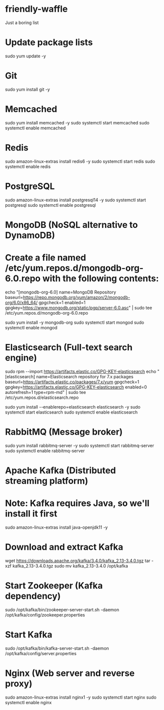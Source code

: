 # friendly-waffle
Just a boring list

# Update package lists
sudo yum update -y

# Git
sudo yum install git -y

# Memcached
sudo yum install memcached -y
sudo systemctl start memcached
sudo systemctl enable memcached

# Redis
sudo amazon-linux-extras install redis6 -y
sudo systemctl start redis
sudo systemctl enable redis

# PostgreSQL
sudo amazon-linux-extras install postgresql14 -y
sudo systemctl start postgresql
sudo systemctl enable postgresql

# MongoDB (NoSQL alternative to DynamoDB)
# Create a file named /etc/yum.repos.d/mongodb-org-6.0.repo with the following contents:
echo "[mongodb-org-6.0]
name=MongoDB Repository
baseurl=https://repo.mongodb.org/yum/amazon/2/mongodb-org/6.0/x86_64/
gpgcheck=1
enabled=1
gpgkey=https://www.mongodb.org/static/pgp/server-6.0.asc" | sudo tee /etc/yum.repos.d/mongodb-org-6.0.repo

sudo yum install -y mongodb-org
sudo systemctl start mongod
sudo systemctl enable mongod

# Elasticsearch (Full-text search engine)
sudo rpm --import https://artifacts.elastic.co/GPG-KEY-elasticsearch
echo "[elasticsearch]
name=Elasticsearch repository for 7.x packages
baseurl=https://artifacts.elastic.co/packages/7.x/yum
gpgcheck=1
gpgkey=https://artifacts.elastic.co/GPG-KEY-elasticsearch
enabled=0
autorefresh=1
type=rpm-md" | sudo tee /etc/yum.repos.d/elasticsearch.repo

sudo yum install --enablerepo=elasticsearch elasticsearch -y
sudo systemctl start elasticsearch
sudo systemctl enable elasticsearch

# RabbitMQ (Message broker)
sudo yum install rabbitmq-server -y
sudo systemctl start rabbitmq-server
sudo systemctl enable rabbitmq-server

# Apache Kafka (Distributed streaming platform)
# Note: Kafka requires Java, so we'll install it first
sudo amazon-linux-extras install java-openjdk11 -y

# Download and extract Kafka
wget https://downloads.apache.org/kafka/3.4.0/kafka_2.13-3.4.0.tgz
tar -xzf kafka_2.13-3.4.0.tgz
sudo mv kafka_2.13-3.4.0 /opt/kafka

# Start Zookeeper (Kafka dependency)
sudo /opt/kafka/bin/zookeeper-server-start.sh -daemon /opt/kafka/config/zookeeper.properties

# Start Kafka
sudo /opt/kafka/bin/kafka-server-start.sh -daemon /opt/kafka/config/server.properties

# Nginx (Web server and reverse proxy)
sudo amazon-linux-extras install nginx1 -y
sudo systemctl start nginx
sudo systemctl enable nginx
